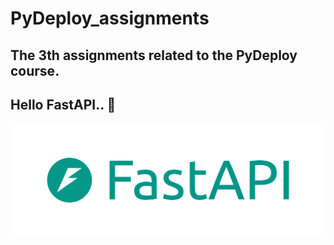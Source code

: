 # PyDeploy_assignments
## The 3th assignments related to the PyDeploy course.
## Hello FastAPI.. 👋

![FastAPI Logo](assets/logo-teal.png)